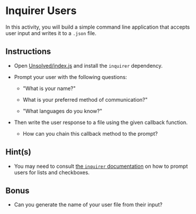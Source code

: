 # Inquirer Users

In this activity, you will build a simple command line application that accepts user input and writes it to a `.json` file. 


## Instructions

* Open [Unsolved/index.js](Unsolved/index.js) and install the `inquirer` dependency.

* Prompt your user with the following questions:

    * "What is your name?"

    * What is your preferred method of communication?"
    
    * "What languages do you know?"

* Then write the user response to a file using the given callback function. 
    * How can you chain this callback method to the prompt?

## Hint(s)

* You may need to consult [the `inquirer` documentation](https://www.npmjs.com/package/inquirer) on how to prompt users for lists and checkboxes.


## Bonus

* Can you generate the name of your user file from their input?
